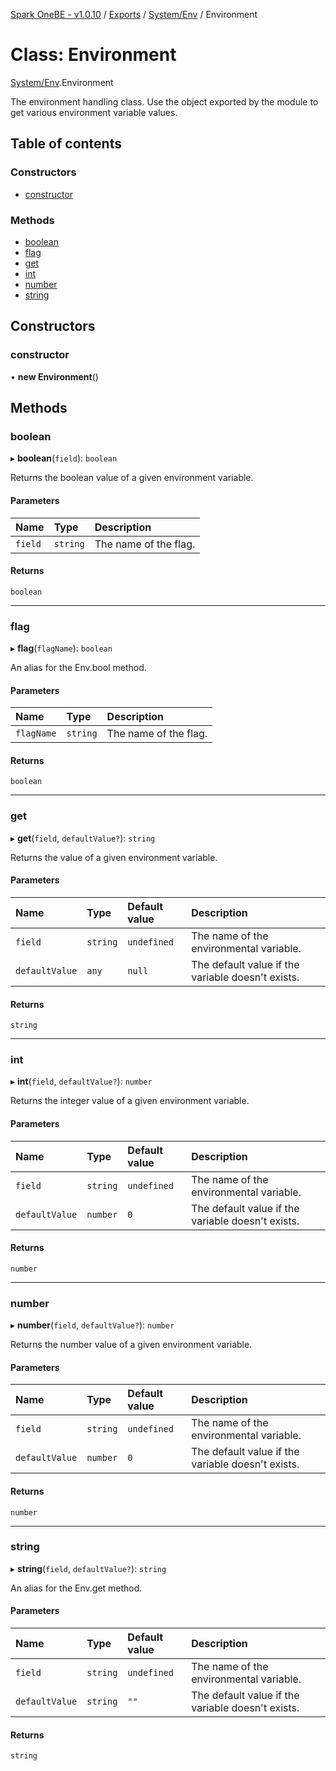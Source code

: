 [Spark OneBE - v1.0.10](../README.md) / [Exports](../modules.md) / [System/Env](../modules/System_Env.md) / Environment

# Class: Environment

[System/Env](../modules/System_Env.md).Environment

The environment handling class. Use the object exported
by the module to get various environment variable values.

## Table of contents

### Constructors

- [constructor](System_Env.Environment.md#constructor)

### Methods

- [boolean](System_Env.Environment.md#boolean)
- [flag](System_Env.Environment.md#flag)
- [get](System_Env.Environment.md#get)
- [int](System_Env.Environment.md#int)
- [number](System_Env.Environment.md#number)
- [string](System_Env.Environment.md#string)

## Constructors

### constructor

• **new Environment**()

## Methods

### boolean

▸ **boolean**(`field`): `boolean`

Returns the boolean value of a given environment variable.

#### Parameters

| Name | Type | Description |
| :------ | :------ | :------ |
| `field` | `string` | The name of the flag. |

#### Returns

`boolean`

___

### flag

▸ **flag**(`flagName`): `boolean`

An alias for the Env.bool method.

#### Parameters

| Name | Type | Description |
| :------ | :------ | :------ |
| `flagName` | `string` | The name of the flag. |

#### Returns

`boolean`

___

### get

▸ **get**(`field`, `defaultValue?`): `string`

Returns the value of a given environment variable.

#### Parameters

| Name | Type | Default value | Description |
| :------ | :------ | :------ | :------ |
| `field` | `string` | `undefined` | The name of the environmental variable. |
| `defaultValue` | `any` | `null` | The default value if the variable doesn't exists. |

#### Returns

`string`

___

### int

▸ **int**(`field`, `defaultValue?`): `number`

Returns the integer value of a given environment variable.

#### Parameters

| Name | Type | Default value | Description |
| :------ | :------ | :------ | :------ |
| `field` | `string` | `undefined` | The name of the environmental variable. |
| `defaultValue` | `number` | `0` | The default value if the variable doesn't exists. |

#### Returns

`number`

___

### number

▸ **number**(`field`, `defaultValue?`): `number`

Returns the number value of a given environment variable.

#### Parameters

| Name | Type | Default value | Description |
| :------ | :------ | :------ | :------ |
| `field` | `string` | `undefined` | The name of the environmental variable. |
| `defaultValue` | `number` | `0` | The default value if the variable doesn't exists. |

#### Returns

`number`

___

### string

▸ **string**(`field`, `defaultValue?`): `string`

An alias for the Env.get method.

#### Parameters

| Name | Type | Default value | Description |
| :------ | :------ | :------ | :------ |
| `field` | `string` | `undefined` | The name of the environmental variable. |
| `defaultValue` | `string` | `""` | The default value if the variable doesn't exists. |

#### Returns

`string`
